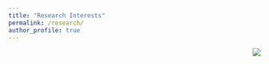 ```yaml
---
title: "Research Interests"
permalink: /research/
author_profile: true
---
```


<div style="float:right; margin-bottom: 1em; margin-left: 1em; max-width:30%; height:auto;">
  <img  src="/images/me.jpeg" />
</div>



